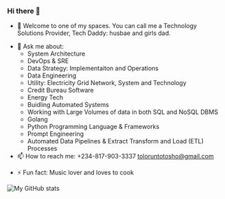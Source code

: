 ### Hi there 👋


<!-- Here are some ideas to get you started:-->

- 🔭 Welcome to one of my spaces. You can call me a Technology Solutions Provider, Tech Daddy: husbae and girls dad.
<!-- - 🌱 I’m currently learning ...
- 👯 I’m looking to collaborate on ...
- 🤔 I’m looking for help with ... -->
- 💬 Ask me about:
  -  System Architecture
  -  DevOps & SRE
  -  Data Strategy: Implementaiton and Operations
  -  Data Engineering
  -  Utility: Electricity Grid Network, System and Technology
  -  Credit Bureau Software
  -  Energy Tech 
  -  Buidling Automated Systems
  -  Working with Large Volumes of data in both SQL and NoSQL DBMS
  -  Golang
  -  Python Programming Language & Frameworks
  -  Prompt Engineering
  -  Automated Data Pipelines & Extract Transform and Load (ETL) Processes
- 📫 How to reach me: +234-817-903-3337 toloruntotosho@gmail.com 
<!-- - 😄 Pronouns: He/Him -->
- ⚡ Fun fact: Music lover and loves to cook

![My GitHub stats](https://github-readme-stats.vercel.app/api?username=seun-otosho&theme=dark&show_icons=true)
